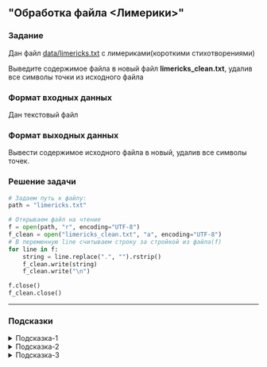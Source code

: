 ## "Обработка файла <Лимерики>"

### Задание

Дан файл [data/limericks.txt](data/limericks.txt) с лимериками(короткими стихотворениями)

Выведите содержимое файла в новый файл **limericks_clean.txt**, удалив все символы точки из исходного файла

### Формат входных данных

Дан текстовый файл

### Формат выходных данных

Вывести содержимое исходного файла в новый, удалив все символы точек.

### Решение задачи

```python
# Задаем путь к файлу:
path = "limericks.txt"

# Открываем файл на чтение
f = open(path, "r", encoding="UTF-8")
f_clean = open("limericks_clean.txt", "a", encoding="UTF-8")
# В переменную line считываем строку за стройкой из файла(f)
for line in f:
    string = line.replace(".", "").rstrip()
    f_clean.write(string)
    f_clean.write("\n")

f.close()
f_clean.close()
```

---

### Подсказки

<details>
<summary>Подсказка-1</summary>
Для начала, выведите содержимое файла в консоль(терминал), чтобы убедиться что все работает без ошибок.
</details>

<details>
<summary>Подсказка-2</summary>
Работайте с файлом построчно:

Прочитали строку --> Удалили из нее символы точек --> Записали в новый файл
</details>

<details>
<summary>Подсказка-3</summary>
Для удаления символов из строки воспользуйтесь строковым методом .replace(".", "")
</details>
